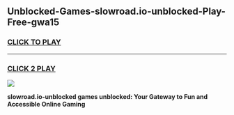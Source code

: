 
## Unblocked-Games-slowroad.io-unblocked-Play-Free-gwa15
<h3>
<a href="https://premium76.site?title=slowroad.io-unblocked&ref=12A">CLICK TO PLAY</a></h3>
<hr>

<h3>
<a href="https://premium76.site?title=slowroad.io-unblocked&ref=12A">CLICK 2 PLAY</a>
  
</h3>

<a href="https://premium76.site?title=slowroad.io-unblocked&ref=12A"><img src="https://clearcache.store/games.png"></a>


**slowroad.io-unblocked games unblocked: Your Gateway to Fun and Accessible Online Gaming**
